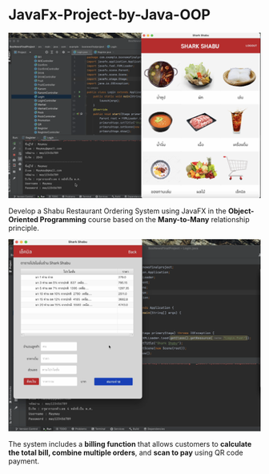 # JavaFx-Project-by-Java-OOP
![Image Project](https://github.com/mayisme02/JavaFx-Project-by-Java-OOP/blob/main/demo/java1.png?raw=true)

Develop a Shabu Restaurant Ordering System using JavaFX in the **Object-Oriented Programming** course based on the **Many-to-Many** relationship principle.

![Image Project2](https://github.com/mayisme02/JavaFx-Project-by-Java-OOP/blob/main/demo/java2.png?raw=true)

The system includes a **billing function** that allows customers to **calculate the total bill, combine multiple orders**, and **scan to pay** using QR code payment.

